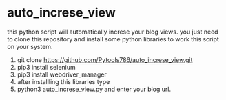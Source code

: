 # auto_increse_view
this python script will automatically increse your blog views.
you just need to clone this repository and install some python libraries to work this script on your system.

1) git clone https://github.com/Pytools786/auto_increse_view.git
2) pip3 install selenium
3) pip3 install webdriver_manager
4) after installling this libraries type
5) python3 auto_increse_view.py
and enter your blog url.
